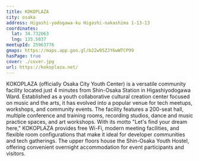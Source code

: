 ```yaml
---
title: KOKOPLAZA
city: osaka
address: Higashi-yodogawa-ku Higashi-nakashima 1-13-13
coordinates:
  lat: 34.732063
  lng: 135.5037
meetupId: 25963776
gmaps: https://maps.app.goo.gl/b22w95ZJY6wWTCP99
hasPage: true
cover: ./cover.jpg
url: https://kokoplaza.net/
---
```


KOKOPLAZA (officially Osaka City Youth Center) is a versatile community facility located just 4 minutes from Shin-Osaka Station in Higashiyodogawa Ward. Established as a youth collaborative cultural creation center focused on music and the arts, it has evolved into a popular venue for tech meetups, workshops, and community events. The facility features a 200-seat hall, multiple conference and training rooms, recording studios, dance and music practice spaces, and art workshops. With its motto "Let's find your dream here," KOKOPLAZA provides free Wi-Fi, modern meeting facilities, and flexible room configurations that make it ideal for developer communities and tech gatherings. The upper floors house the Shin-Osaka Youth Hostel, offering convenient overnight accommodation for event participants and visitors.
